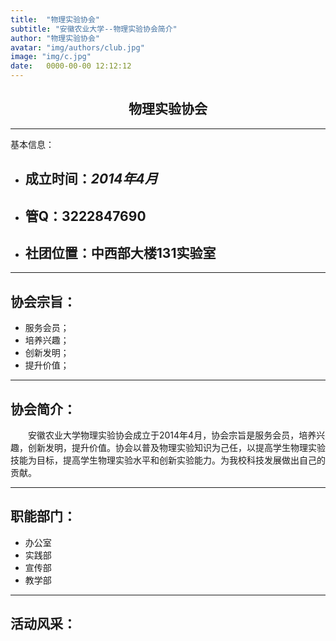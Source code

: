 ```yaml
---
title:  "物理实验协会"
subtitle: "安徽农业大学--物理实验协会简介"
author: "物理实验协会"
avatar: "img/authors/club.jpg"
image: "img/c.jpg"
date:   0000-00-00 12:12:12
---
```


## <center>**物理实验协会**
***
基本信息：
- ## 成立时间：*2014年4月*
- ## 管Q：3222847690
- ## 社团位置：中西部大楼131实验室
***
## 协会宗旨：
+ 服务会员；
+ 培养兴趣；
+ 创新发明；
+ 提升价值；
***
## 协会简介：
&emsp;&emsp;安徽农业大学物理实验协会成立于2014年4月，协会宗旨是服务会员，培养兴趣，创新发明，提升价值。协会以普及物理实验知识为己任，以提高学生物理实验技能为目标，提高学生物理实验水平和创新实验能力。为我校科技发展做出自己的贡献。

***
## 职能部门：
+ 办公室
+ 实践部
+ 宣传部
+ 教学部
***
## 活动风采：
<!-- ![百团招新活动 图标](../img/introduce/1.jpg)
![协会常规活动 图标](../img/introduce/3.jpeg)
![协会竞赛获奖 图标](../img/introduce/4.jpg) -->
